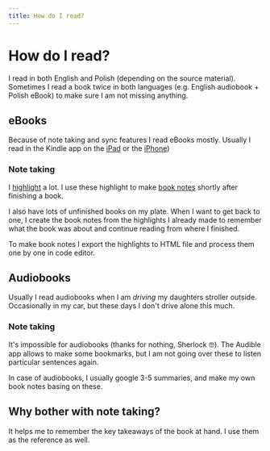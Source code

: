 ```yaml
---
title: How do I read?
---
```


# How do I read?
I read in both English and Polish (depending on the source material). Sometimes I read a book twice in both languages (e.g. English audiobook + Polish eBook) to make sure I am not missing anything.

## eBooks

Because of note taking and sync features I read eBooks mostly. Usually I read in the Kindle app on the [iPad](tools/hardware/ipad) or the [iPhone](tools/hardware/iphone))

### Note taking

I [highlight](tools/kindle-app) a lot. I use these highlight to make [book notes](/reading/reading-list) shortly after finishing a book.

I also have lots of unfinished books on my plate. When I want to get back to one, I create the book notes from the highlights I already made to remember what the book was about and continue reading from where I finished.

To make book notes I export the highlights to HTML file and process them one by one in code editor.

## Audiobooks

Usually I read audiobooks when I am _driving_ my daughters stroller outside. Occasionally in my car, but these days I don't drive alone this much.

### Note taking

It's impossible for audiobooks (thanks for nothing, Sherlock 🤓). The Audible app allows to make some bookmarks, but I am not going over these to listen particular sentences again.

In case of audiobooks, I usually google 3-5 summaries, and make my own book notes basing on these.

## Why bother with note taking?

It helps me to remember the key takeaways of the book at hand. I use them as the reference as well.